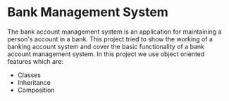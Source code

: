 # Bank Management System
The bank account management system is an application for maintaining a person's account in a bank. This project tried to show the working of a banking account system and cover the basic functionality of a bank account management system. 
In this project we use object oriented features which are:
- Classes
- Inheritance
- Composition 
